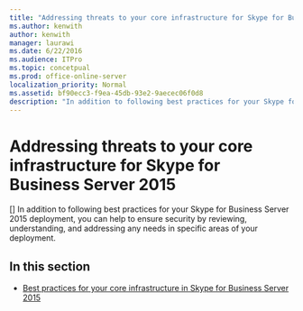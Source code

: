```yaml
---
title: "Addressing threats to your core infrastructure for Skype for Business Server 2015"
ms.author: kenwith
author: kenwith
manager: laurawi
ms.date: 6/22/2016
ms.audience: ITPro
ms.topic: concetpual
ms.prod: office-online-server
localization_priority: Normal
ms.assetid: bf90ecc3-f9ea-45db-93e2-9aecec06f0d8
description: "In addition to following best practices for your Skype for Business Server 2015 deployment, you can help to ensure security by reviewing, understanding, and addressing any needs in specific areas of your deployment."
---
```


# Addressing threats to your core infrastructure for Skype for Business Server 2015
[]
In addition to following best practices for your Skype for Business Server 2015 deployment, you can help to ensure security by reviewing, understanding, and addressing any needs in specific areas of your deployment.
  
## In this section

- [Best practices for your core infrastructure in Skype for Business Server 2015](best-practices.md)
    

